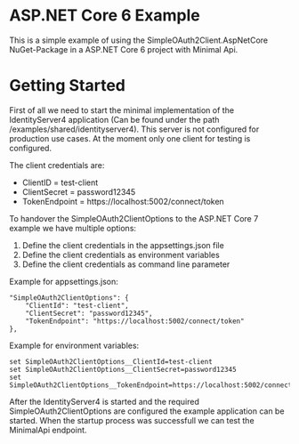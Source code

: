 # ASP.NET Core 6 Example
This is a simple example of using the SimpleOAuth2Client.AspNetCore NuGet-Package in a ASP.NET Core 6 project with Minimal Api.

# Getting Started
First of all we need to start the minimal implementation of the IdentityServer4 application (Can be found under the path /examples/shared/identityserver4). This server is not configured for production use cases. At the moment only one client for testing is configured.

The client credentials are:
- ClientID = test-client
- ClientSecret = password12345
- TokenEndpoint = https://localhost:5002/connect/token

To handover the SimpleOAuth2ClientOptions to the ASP.NET Core 7 example we have multiple options:
1. Define the client credentials in the appsettings.json file
2. Define the client credentials as environment variables
3. Define the client credentials as command line parameter

Example for appsettings.json:

    "SimpleOAuth2ClientOptions": {
        "ClientId": "test-client",
        "ClientSecret": "password12345",
        "TokenEndpoint": "https://localhost:5002/connect/token"
    },
    
Example for environment variables:

    set SimpleOAuth2ClientOptions__ClientId=test-client
    set SimpleOAuth2ClientOptions__ClientSecret=password12345
    set SimpleOAuth2ClientOptions__TokenEndpoint=https://localhost:5002/connect/token
    
After the IdentityServer4 is started and the required SimpleOAuth2ClientOptions are configured the example application can be started. When the startup process was successfull we can test the MinimalApi endpoint.
